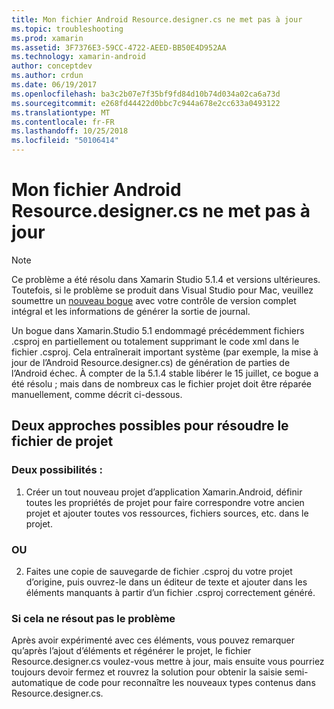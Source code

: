 ```yaml
---
title: Mon fichier Android Resource.designer.cs ne met pas à jour
ms.topic: troubleshooting
ms.prod: xamarin
ms.assetid: 3F7376E3-59CC-4722-AEED-BB50E4D952AA
ms.technology: xamarin-android
author: conceptdev
ms.author: crdun
ms.date: 06/19/2017
ms.openlocfilehash: ba3c2b07e7f35bf9fd84d10b74d034a02ca6a73d
ms.sourcegitcommit: e268fd44422d0bbc7c944a678e2cc633a0493122
ms.translationtype: MT
ms.contentlocale: fr-FR
ms.lasthandoff: 10/25/2018
ms.locfileid: "50106414"
---
```

# <a name="my-android-resourcedesignercs-file-will-not-update"></a>Mon fichier Android Resource.designer.cs ne met pas à jour

> [!NOTE]
> Ce problème a été résolu dans Xamarin Studio 5.1.4 et versions ultérieures. Toutefois, si le problème se produit dans Visual Studio pour Mac, veuillez soumettre un [nouveau bogue](~/cross-platform/troubleshooting/questions/howto-file-bug.md) avec votre contrôle de version complet intégral et les informations de générer la sortie de journal.

Un bogue dans Xamarin.Studio 5.1 endommagé précédemment fichiers .csproj en partiellement ou totalement supprimant le code xml dans le fichier .csproj. Cela entraînerait important système (par exemple, la mise à jour de l’Android Resource.designer.cs) de génération de parties de l’Android échec. À compter de la 5.1.4 stable libérer le 15 juillet, ce bogue a été résolu ; mais dans de nombreux cas le fichier projet doit être réparée manuellement, comme décrit ci-dessous.


## <a name="two-possible-approaches-to-fixing-up-the-project-file"></a>Deux approches possibles pour résoudre le fichier de projet

### <a name="either"></a>Deux possibilités :

1) Créer un tout nouveau projet d’application Xamarin.Android, définir toutes les propriétés de projet pour faire correspondre votre ancien projet et ajouter toutes vos ressources, fichiers sources, etc. dans le projet.

### <a name="or"></a>OU

2) Faites une copie de sauvegarde de fichier .csproj du votre projet d’origine, puis ouvrez-le dans un éditeur de texte et ajouter dans les éléments manquants à partir d’un fichier .csproj correctement généré.

### <a name="if-this-does-not-solve-the-problem"></a>Si cela ne résout pas le problème

Après avoir expérimenté avec ces éléments, vous pouvez remarquer qu’après l’ajout d’éléments et régénérer le projet, le fichier Resource.designer.cs voulez-vous mettre à jour, mais ensuite vous pourriez toujours devoir fermez et rouvrez la solution pour obtenir la saisie semi-automatique de code pour reconnaître les nouveaux types contenus dans Resource.designer.cs. 
